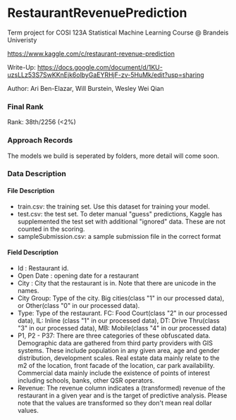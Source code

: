 # RestaurantRevenuePrediction
Term project for COSI 123A Statistical Machine Learning Course @ Brandeis Univeristy 

https://www.kaggle.com/c/restaurant-revenue-prediction

Write-Up: https://docs.google.com/document/d/1KU-uzsLLz53S7SwKKnEjk6olbyGaEYRHjF-zv-5HuMk/edit?usp=sharing

Author: Ari Ben-Elazar, Will Burstein, Wesley Wei Qian 

### Final Rank

Rank: 38th/2256 (<2%)

### Approach Records

The models we build is seperated by folders, more detail will come soon.

### Data Description
#### File Description
- train.csv: the training set. Use this dataset for training your model. 
- test.csv: the test set. To deter manual "guess" predictions, Kaggle has supplemented the test set with additional "ignored" data. These are not counted in the scoring.
- sampleSubmission.csv: a sample submission file in the correct format

#### Field Description
- Id : Restaurant id. 
- Open Date : opening date for a restaurant
- City : City that the restaurant is in. Note that there are unicode in the names. 
- City Group: Type of the city. Big cities(class "1" in our processed data), or Other(class "0" in our processed data). 
- Type: Type of the restaurant. FC: Food Court(class "2" in our processed data), IL: Inline (class "1" in our processed data), DT: Drive Thru(class "3" in our processed data), MB: Mobile(class "4" in our processed data)
- P1, P2 - P37: There are three categories of these obfuscated data. Demographic data are gathered from third party providers with GIS systems. These include population in any given area, age and gender distribution, development scales. Real estate data mainly relate to the m2 of the location, front facade of the location, car park availability. Commercial data mainly include the existence of points of interest including schools, banks, other QSR operators.
- Revenue: The revenue column indicates a (transformed) revenue of the restaurant in a given year and is the target of predictive analysis. Please note that the values are transformed so they don't mean real dollar values. 
